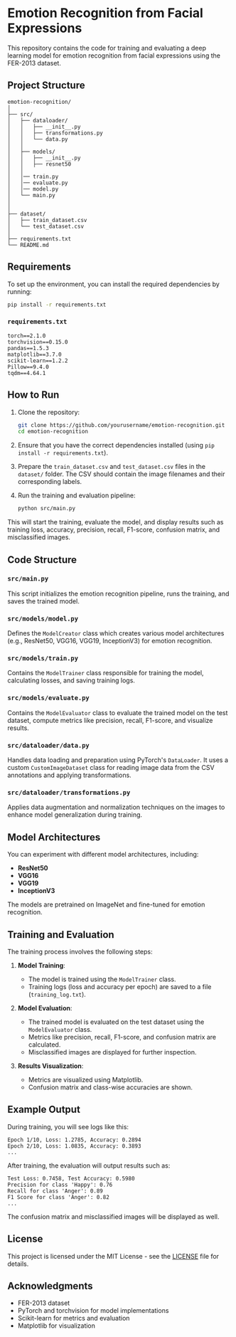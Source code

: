 # Emotion Recognition from Facial Expressions

This repository contains the code for training and evaluating a deep learning model for emotion recognition from facial expressions using the FER-2013 dataset.

## Project Structure

```plaintext
emotion-recognition/
│
├── src/
│   ├── dataloader/
│   │   ├── __init__.py
│   │   ├── transformations.py
│   │   └── data.py
│   │
│   ├── models/
│   │   ├── __init__.py
│   │   ├── resnet50 
│   │
│   │── train.py
│   │── evaluate.py
│   │── model.py
│   └── main.py
│   
│
├── dataset/
│   ├── train_dataset.csv
│   └── test_dataset.csv
│
├── requirements.txt
└── README.md
```

## Requirements

To set up the environment, you can install the required dependencies by running:

```bash
pip install -r requirements.txt
```

### `requirements.txt`

```plaintext
torch==2.1.0
torchvision==0.15.0
pandas==1.5.3
matplotlib==3.7.0
scikit-learn==1.2.2
Pillow==9.4.0
tqdm==4.64.1
```

## How to Run

1. Clone the repository:

   ```bash
   git clone https://github.com/yourusername/emotion-recognition.git
   cd emotion-recognition
   ```

2. Ensure that you have the correct dependencies installed (using `pip install -r requirements.txt`).

3. Prepare the `train_dataset.csv` and `test_dataset.csv` files in the `dataset/` folder. The CSV should contain the image filenames and their corresponding labels.

4. Run the training and evaluation pipeline:

   ```bash
   python src/main.py
   ```

This will start the training, evaluate the model, and display results such as training loss, accuracy, precision, recall, F1-score, confusion matrix, and misclassified images.

## Code Structure

### `src/main.py`
This script initializes the emotion recognition pipeline, runs the training, and saves the trained model.

### `src/models/model.py`
Defines the `ModelCreator` class which creates various model architectures (e.g., ResNet50, VGG16, VGG19, InceptionV3) for emotion recognition.

### `src/models/train.py`
Contains the `ModelTrainer` class responsible for training the model, calculating losses, and saving training logs.

### `src/models/evaluate.py`
Contains the `ModelEvaluator` class to evaluate the trained model on the test dataset, compute metrics like precision, recall, F1-score, and visualize results.

### `src/dataloader/data.py`
Handles data loading and preparation using PyTorch's `DataLoader`. It uses a custom `CustomImageDataset` class for reading image data from the CSV annotations and applying transformations.

### `src/dataloader/transformations.py`
Applies data augmentation and normalization techniques on the images to enhance model generalization during training.

## Model Architectures

You can experiment with different model architectures, including:
- **ResNet50**
- **VGG16**
- **VGG19**
- **InceptionV3**

The models are pretrained on ImageNet and fine-tuned for emotion recognition.

## Training and Evaluation

The training process involves the following steps:

1. **Model Training**: 
   - The model is trained using the `ModelTrainer` class.
   - Training logs (loss and accuracy per epoch) are saved to a file (`training_log.txt`).

2. **Model Evaluation**:
   - The trained model is evaluated on the test dataset using the `ModelEvaluator` class.
   - Metrics like precision, recall, F1-score, and confusion matrix are calculated.
   - Misclassified images are displayed for further inspection.

3. **Results Visualization**:
   - Metrics are visualized using Matplotlib.
   - Confusion matrix and class-wise accuracies are shown.

## Example Output

During training, you will see logs like this:

```
Epoch 1/10, Loss: 1.2785, Accuracy: 0.2894
Epoch 2/10, Loss: 1.0835, Accuracy: 0.3893
...
```

After training, the evaluation will output results such as:

```
Test Loss: 0.7458, Test Accuracy: 0.5980
Precision for class 'Happy': 0.76
Recall for class 'Anger': 0.89
F1 Score for class 'Anger': 0.82
...
```

The confusion matrix and misclassified images will be displayed as well.

## License

This project is licensed under the MIT License - see the [LICENSE](LICENSE) file for details.

## Acknowledgments

- FER-2013 dataset
- PyTorch and torchvision for model implementations
- Scikit-learn for metrics and evaluation
- Matplotlib for visualization
